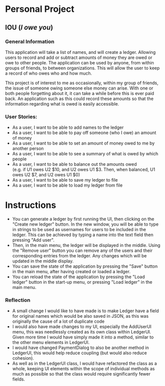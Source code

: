 # Personal Project

## IOU (_I owe you_)

### General Information

This application will take a list of names, and will create
a ledger. Allowing users to record and add or subtract amounts 
of money they are owed or owe to other people. The application can be used by anyone, 
from within groups of friends, to between organizations. This will allow the user
to keep a record of who owes who and how much.  

This project is of interest to me as occasionally, within my group of friends, 
the issue of someone owing someone else money can arise. With one or both people forgetting
about it, it can take a while before this is ever paid back. An application such as this could 
record these amounts so that the information regarding what is owed is easily accessible. 

### User Stories:  

- As a user, I want to be able to add names to the ledger  
- As a user, I want to be able to pay off someone (who I owe) an amount of money  
- As a user, I want to be able to set an amount of money owed to me by another person  
- As a user, I want to be able to see a summary of what is owed by which people  
- As a user, I want to be able to balance out the amounts owed  
(e.g. if U1 owes U2 $10, and U2 owes U1 $3. Then, when balanced, U1 owes U2 $7, and U2 owes U1 $0)
- As a user, I want to be able to save my ledger to file
- As a user, I want to be able to load my ledger from file

# Instructions

- You can generate a ledger by
first running the UI, then clicking on the "Create new ledger" button. 
In the new window, you will be able to type in strings to be used as usernames for users to be included in the ledger. 
This can be achieved by typing a name into the text field then pressing "Add user".
- Then, in the main menu, the ledger will be displayed in the middle. Using the "Remove user"
button you can remove any of the users and their corresponding entries from the ledger. 
Any changes which will be updated in the middle display.
- You can save the state of the application by pressing the "Save" button in the main menu, after having 
created or loaded a ledger.
- You can reload the state of the application by pressing the "Load ledger" button in the start-up 
menu, or pressing "Load ledger" in the main menu. 

### Reflection
- A small change I would like to have made is to make Ledger have a field for original names which would be also saved in JSON,
as this was originally the cause of a lot of duplicate code
- I would also have made changes to my UI, especially the AddUserUI menu, this was needlessly created as its own class
within LedgerUI. Given more time I would have simply made it into a method, similar to the other menu elements in LedgerUI.
- I would have changed PaymentDialog to also be another method in LedgerUI, this would help reduce coupling 
(but would also reduce cohesion).
- As well as in the LedgerUI class, I would have refactored the class as a whole, keeping UI elements within
the scope of individual methods as much as possible so that the class would require significantly fewer fields.



